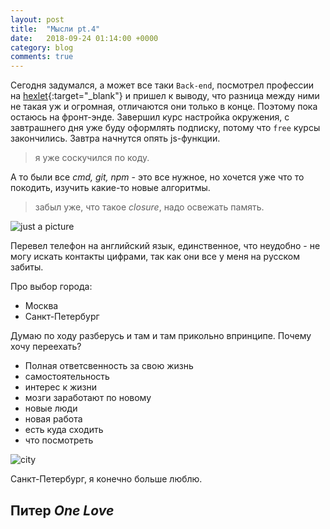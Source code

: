 ```yaml
---
layout: post
title:  "Мысли pt.4"
date:   2018-09-24 01:14:00 +0000
category: blog
comments: true
---
```


Сегодня задумался, а может все таки `Back-end`, посмотрел профессии на [hexlet](https://ru.hexlet.io/professions){:target="_blank"} и пришел к выводу, что разница между ними не такая уж и огромная, отличаются они только в конце. Поэтому пока остаюсь на фронт-энде. Завершил курс настройка окружения, с завтрашнего дня уже буду оформлять подписку, потому что `free` курсы закончились. 
Завтра начнутся опять js-функции.
>я уже соскучился по коду.      

А то были все *cmd, git, npm* - это все нужное, но хочется уже что то покодить, изучить какие-то новые алгоритмы.

>забыл уже, что такое _closure_, надо освежать память.

![just a picture](https://img4.goodfon.ru/original/2048x1152/e/4b/peter-jordanoff-anna-wolf-model-briunetka-seksi-sidit-na-div.jpg)

Перевел телефон на английский язык, единственное, что неудобно - не могу искать контакты цифрами, так как они все у меня на русском забиты.

Про выбор города:
- Москва
- Санкт-Петербург

Думаю по ходу разберусь и там и там прикольно впринципе.
Почему хочу переехать?
- Полная ответсвенность за свою жизнь
- самостоятельность
- интерес к жизни
- мозги заработают по новому
- новые люди
- новая работа
- есть куда сходить
- что посмотреть

![city](https://img3.goodfon.ru/original/2048x1365/d/45/sankt-peterburg-piter-spb-7675.jpg)

Санкт-Петербург, я конечно больше люблю. 

## Питер *One Love*
